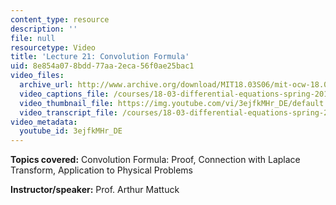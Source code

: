 ```yaml
---
content_type: resource
description: ''
file: null
resourcetype: Video
title: 'Lecture 21: Convolution Formula'
uid: 8e854a07-8bdd-77aa-2eca-56f0ae25bac1
video_files:
  archive_url: http://www.archive.org/download/MIT18.03S06/mit-ocw-18.03-lec21-07apr2003-220k.mp4
  video_captions_file: /courses/18-03-differential-equations-spring-2010/6c4d6cb2c0f7533b91d3fee9b5f7d8eb_3ejfkMHr_DE.vtt
  video_thumbnail_file: https://img.youtube.com/vi/3ejfkMHr_DE/default.jpg
  video_transcript_file: /courses/18-03-differential-equations-spring-2010/c71624f9f8b4debd3e74c77630f7a827_3ejfkMHr_DE.pdf
video_metadata:
  youtube_id: 3ejfkMHr_DE
---
```


**Topics covered:** Convolution Formula: Proof, Connection with Laplace Transform, Application to Physical Problems

**Instructor/speaker:** Prof. Arthur Mattuck